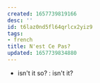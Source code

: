 ```yaml
---
created: 1657739819166
desc: ''
id: t6laz0nd5fl64qrlcx2yiz9
tags:
- french
title: N'est Ce Pas?
updated: 1657739834880
---
```

   
   
- isn't it so? : isn't it?